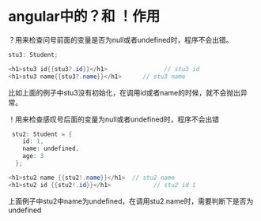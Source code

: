 ​                                            

# angular中的？和 ！作用

？用来检查问号前面的变量是否为null或者undefined时，程序不会出错。

```java
stu3: Student;

<h1>stu3 id{{stu3?.id}}</h1>                // stu3 id
<h1>stu3 name{{stu3?.name}}</h1>      // stu3 name
```

比如上面的例子中stu3没有初始化，在调用id或者name的时候，就不会抛出异常。

！用来检查感叹号后面的变量为null或者undefined时，程序不会出错

```java
 stu2: Student = {
    id: 1,
    name: undefined,
    age: 3
  };

<h1>stu2 name {{stu2!.name}}</h1>  // stu2 name 
<h1>stu2 id {{stu2!.id}}</h1>            // stu2 id 1
```

上面例子中stu2中name为undefined，在调用stu2.name时，需要判断下是否为undefined